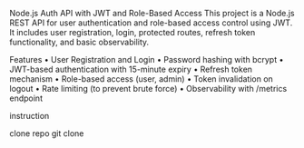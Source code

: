Node.js Auth API with JWT and Role-Based Access
This project is a Node.js REST API for user authentication and role-based access control using JWT. 
It includes user registration, login, protected routes, refresh token functionality, and basic observability.


Features
	•	User Registration and Login
	•	Password hashing with bcrypt
	•	JWT-based authentication with 15-minute expiry
	•	Refresh token mechanism
	•	Role-based access (user, admin)
	•	Token invalidation on logout
	•	Rate limiting (to prevent brute force)
	•	Observability with /metrics endpoint

 instruction

 clone repo
 git clone 
